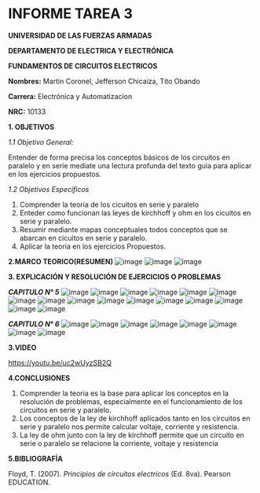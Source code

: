 # INFORME TAREA 3

**UNIVERSIDAD DE LAS FUERZAS ARMADAS**

**DEPARTAMENTO DE ELECTRICA Y ELECTRÓNICA**

**FUNDAMENTOS DE CIRCUITOS ELECTRICOS**


**Nombres:** Martin Coronel, Jefferson Chicaiza, Tito Obando 

**Carrera:** Electrónica y Automatizacion 

**NRC:** 10133


**1. OBJETIVOS**

*1.1 Objetivo General:* 

Entender de forma precisa los conceptos básicos de los circuitos en paralelo y en serie mediate una lectura profunda del texto guia para aplicar en los ejercicios  propuestos.  

*1.2 Objetivos Especificos*

1. Comprender la teoria de los cicuitos en serie y paralelo 
2. Enteder como funcionan las leyes de kirchhoff y ohm en los cicuitos en serie y paralelo.  
3. Resumir mediante mapas conceptuales todos conceptos que se abarcan en cicuitos en serie y paralelo. 
4. Aplicar la teoria en los ejercicios Propuestos. 

**2.MARCO TEORICO(RESUMEN)**
![image](https://user-images.githubusercontent.com/94098157/144074564-c1a7c6ec-e0d2-4676-a73c-f0d51a665872.png)
![image](https://user-images.githubusercontent.com/94098157/144094496-dda6721b-2919-48b8-99c1-68cbb1edd18e.png)
![image](https://user-images.githubusercontent.com/94098157/144094999-3b4be0a8-bb9d-4001-be10-8982f5838d51.png)

**3. EXPLICACIÓN Y RESOLUCIÓN DE EJERCICIOS O PROBLEMAS**

***CAPITULO N° 5***
![image](https://user-images.githubusercontent.com/94098157/144072512-096babe2-ece7-4256-9f78-d44b78b61e22.png)
![image](https://user-images.githubusercontent.com/94098157/144072532-452d5a61-5147-4d9a-bf1a-365574678281.png)
![image](https://user-images.githubusercontent.com/94098157/144072559-78aebd3a-0060-44f0-afb9-385a7e65fc31.png)
![image](https://user-images.githubusercontent.com/94098157/144072594-37b465d1-b3ee-4f31-88ed-8be4c71b1075.png)
![image](https://user-images.githubusercontent.com/94098157/144072628-e04d4608-dfdc-4b3f-aea8-9430c75568d6.png)
![image](https://user-images.githubusercontent.com/94098157/144072653-9462ec6e-6ffd-4993-b886-04ab163a82f1.png)
![image](https://user-images.githubusercontent.com/94098157/144072681-6e5c7d87-c9dc-465c-a948-18b8ffec816b.png)
![image](https://user-images.githubusercontent.com/94098157/144072709-3979fd11-3aa4-49e1-b569-6033e3f26e3c.png)
![image](https://user-images.githubusercontent.com/94098157/144072739-4a531a1a-ccb6-4a94-ae89-8c3689e55635.png)
![image](https://user-images.githubusercontent.com/94098157/144072765-6d421adc-14d7-4955-9d0c-eeed66c2ea02.png)
![image](https://user-images.githubusercontent.com/94098157/144072794-4cd4b85e-d6e4-4054-8b2a-0de6d59c346f.png)
![image](https://user-images.githubusercontent.com/94098157/144072817-1712d012-3375-411b-a9e5-20f21cc30f3c.png)
![image](https://user-images.githubusercontent.com/94098157/144072836-cec8f8d3-5fc6-418a-b4dc-26ffdb888e91.png)
![image](https://user-images.githubusercontent.com/94098157/144072850-d951444d-160f-4f55-8d47-55985ebea852.png)
![image](https://user-images.githubusercontent.com/94098157/144072869-d3609958-e831-49d4-b267-9bf503598a62.png)
![image](https://user-images.githubusercontent.com/94098157/144072894-75ccc723-64cf-49a1-b24f-7c291bef8405.png)

***CAPITULO N° 6***
![image](https://user-images.githubusercontent.com/94098157/144073733-d1f42661-c778-4405-88e5-8788d0dcba32.png)
![image](https://user-images.githubusercontent.com/94098157/144073766-4dd63b06-f471-4a34-bdb9-fb993d053226.png)
![image](https://user-images.githubusercontent.com/94098157/144073785-93f7fa76-148d-4170-a8bb-b469eea50887.png)
![image](https://user-images.githubusercontent.com/94098157/144073796-1a915ef4-d964-49a2-8d7f-4007dc3abd5e.png)
![image](https://user-images.githubusercontent.com/94098157/144073813-f54effdb-386d-4dc2-a910-511492b7b82b.png)
![image](https://user-images.githubusercontent.com/94098157/144073887-e2d58157-9120-4d1d-afba-b97a5d5d29a1.png)
![image](https://user-images.githubusercontent.com/94098157/144073909-e8f07408-1e3d-46e2-a1f4-488fd3445806.png)
![image](https://user-images.githubusercontent.com/94098157/144073939-745fa0f9-3469-4bec-82c8-02df880b3ce7.png)

**3.VIDEO**

https://youtu.be/uc2wUyzSB2Q 

**4.CONCLUSIONES**
1. Comprender la teoria es la base para aplicar los conceptos en la resolución de problemas, especialmente en el funcionamiento de los circuitos en serie y paralelo.
2. Los conceptos de la ley de kirchhoff aplicados tanto en los circuitos en serie y paralelo nos permite calcular voltaje, corriente y resistencia.
3. La ley de ohm junto con la ley de kirchhoff  permite que un circuito en serie o paralelo se relacione la corriente, voltaje y resistencia 

**5.BIBLIOGRAFÍA**

Floyd, T. (2007). *Principios de circuitos electricos* (Ed. 8va). Pearson EDUCATION.
